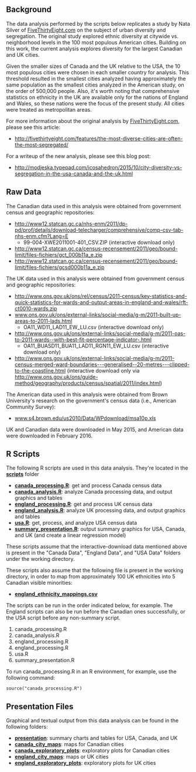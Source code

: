 ## Background
The data analysis performed by the scripts below replicates a study by Nata Silver of [FiveThirtyEight.com](http://fivethirtyeight.com) on the subject of urban diversity and segregation. The original study explored ethnic diversity at citywide vs. neighborhood levels in the 100 most populous American cities. Building on this work, the current analysis explores diversity for the largest Canadian and UK cities. 

Given the smaller sizes of Canada and the UK relative to the USA, the 10 most populous cities were chosen in each smaller country for analysis. This threshold resulted in the smallest cities analyzed having approximately the same population as the smallest cities analyzed in the American study, on the order of 500,000 people. Also, it's worth noting that comprehensive statistics on ethnicity in the UK are available only for the nations of England and Wales, so these nations were the focus of the present study. All cities were treated as metropolitan areas.

For more information about the original analysis by [FiveThirtyEight.com](http://fivethirtyeight.com), please see this article:
* http://fivethirtyeight.com/features/the-most-diverse-cities-are-often-the-most-segregated/

For a writeup of the new analysis, please see this blog post:
* http://modjeska.typepad.com/icosahedron/2015/10/city-diversity-vs-segregation-in-the-usa-canada-and-the-uk.html

## Raw Data

The Canadian data used in this analysis were obtained from government census and geographic repositories:

* http://www12.statcan.gc.ca/nhs-enm/2011/dp-pd/prof/details/download-telecharger/comprehensive/comp-csv-tab-nhs-enm.cfm?Lang=E
  * 99-004-XWE2011001-401_CSV.ZIP (interactive download only)
* http://www12.statcan.gc.ca/census-recensement/2011/geo/bound-limit/files-fichiers/gct_000b11a_e.zip
* http://www12.statcan.gc.ca/census-recensement/2011/geo/bound-limit/files-fichiers/gcsd000b11a_e.zip

The UK data used in this analysis were obtained from government census and geographic repositories:

* http://www.ons.gov.uk/ons/rel/census/2011-census/key-statistics-and-quick-statistics-for-wards-and-output-areas-in-england-and-wales/rft-ct0010-wards.zip
* www.ons.gov.uk/ons/external-links/social-media/g-m/2011-built-up-areas-to-2011-lads.html
  * OA11_WD11_LAD11_EW_LU.csv (interactive download only)
* http://www.ons.gov.uk/ons/external-links/social-media/g-m/2011-oas-to-2011-wards--with-best-fit-percentage-indicator-.html
  * OA11_BUASD11_BUA11_LAD11_RGN11_EW_LU.csv (interactive download only)
* http://www.ons.gov.uk/ons/external-links/social-media/g-m/2011-census-merged-ward-boundaries---generalised--20-metres---clipped-to-the-coastline.html (interactive download only via http://www.ons.gov.uk/ons/guide-method/geography/products/census/spatial/2011/index.html)

The American data used in this analysis were obtained from Brown University's research on the government's census data (i.e., American Community Survey):

* www.s4.brown.edu/us2010/Data/WPdownload/msa10p.xls

UK and Canadian data were downloaded in May 2015, and American data were downloaded in February 2016.

## R Scripts

The following R scripts are used in this data analysis. They're located in the [**scripts**](scripts) folder

* [**canada_processing.R**](scripts/canada_processing.R):  get and process Canada census data
* [**canada_analysis.R**](scripts/canada_analysis.R):  analyze Canada processing data, and output graphics and tables
* [**england_processing.R**](scripts/england_processing.R):  get and process UK census data
* [**england_analysis.R**](scripts/england_analysis.R):  analyze UK processing data, and output graphics and tables
* [**usa.R**](scripts/usa.R):  get, process, and analyze USA census data
* [**summary_presentation.R**](scripts/summary_presentation.R):  output summary graphics for USA, Canada, and UK (and create a linear regression model)

These scripts assume that the interactive-download data mentioned above is present in the "Canada Data", "England Data", and "USA Data" folders under the working directory. 

These scripts also assume that the following file is present in the working directory, in order to map from approximately 100 UK ethnicities into 5 Canadian visible minorities:

* [**england_ethnicity_mappings.csv**](scripts/england_ethnicity_mappings.csv)

The scripts can be run in the order indicated below, for example. The England scripts can also be run before the Canadian ones successfully, or the USA script before any non-summary script.

1. canada_processing.R
2. canada_analysis.R
3. england_processing.R
4. england_processing.R
5. usa.R
5. summary_presentation.R

To run canada_processing.R in an R environment, for example, use the following command:

```
source("canada_processing.R")
```

## Presentation Files
Graphical and textual output from this data analysis can be found in the following folders:

* [**presentation**](presentation): summary charts and tables for USA, Canada, and UK
* [**canada_city_maps**](canada_city_maps): maps for Canadian cities
* [**canada_exploratory_plots**](canada_exploratory_plots): exploratory plots for Canadian cities
* [**england_city_maps**](england_city_maps): maps or UK cities
* [**england_exploratory_plots**](england_exploratory_plots): exploratory plots for UK cities



